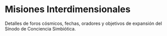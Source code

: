 # Misiones Interdimensionales
Detalles de foros cósmicos, fechas, oradores y objetivos de expansión del Sínodo de Conciencia Simbiótica.